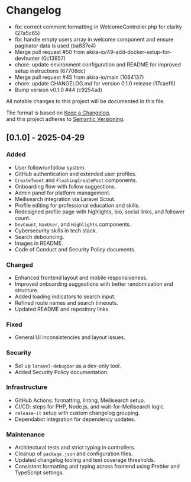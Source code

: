 # Changelog

* fix: correct comment formatting in WelcomeController.php for clarity (27a5c65)
* fix: handle empty users array in welcome component and ensure paginator data is used (ba837e4)
* Merge pull request #50 from akira-io/49-add-docker-setup-for-devhunter (0c13857)
* chore: update environment configuration and README for improved setup instructions (67708dc)
* Merge pull request #45 from akira-io/main (1064137)
* chore: update CHANGELOG.md for version 0.1.0 release (17caef6)
* Bump version v0.1.0 #44 (c9254ad)

All notable changes to this project will be documented in this file.

The format is based on [Keep a Changelog](https://keepachangelog.com/en/1.0.0/),  
and this project adheres to [Semantic Versioning](https://semver.org/spec/v2.0.0.html).

## [0.1.0] - 2025-04-29

### Added

- User follow/unfollow system.
- GitHub authentication and extended user profiles.
- `CreateTweet` and `FloatingCreatePost` components.
- Onboarding flow with follow suggestions.
- Admin panel for platform management.
- Meilisearch integration via Laravel Scout.
- Profile editing for professional education and skills.
- Redesigned profile page with highlights, bio, social links, and follower count.
- `DevCount`, `NavUser`, and `Highlights` components.
- Cybersecurity skills in tech stack.
- Search debouncing.
- Images in README.
- Code of Conduct and Security Policy documents.

### Changed

- Enhanced frontend layout and mobile responsiveness.
- Improved onboarding suggestions with better randomization and structure.
- Added loading indicators to search input.
- Refined route names and search timeouts.
- Updated README and repository links.

### Fixed

- General UI inconsistencies and layout issues.

### Security

- Set up `laravel-debugbar` as a dev-only tool.
- Added Security Policy documentation.

### Infrastructure

- GitHub Actions: formatting, linting, Meilisearch setup.
- CI/CD: steps for PHP, Node.js, and wait-for-Meilisearch logic.
- `release-it` setup with custom changelog grouping.
- Dependabot integration for dependency updates.

### Maintenance

- Architectural tests and strict typing in controllers.
- Cleanup of `package.json` and configuration files.
- Updated changelog tooling and test coverage thresholds.
- Consistent formatting and typing across frontend using Prettier and TypeScript settings.
